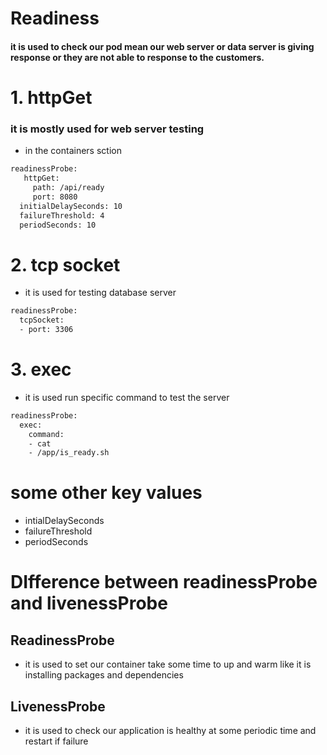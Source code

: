 # Readiness
#### it is used to check our pod mean our web server or data server is giving response or they are not able to response to the customers.

# 1. httpGet
### it is mostly used for web server testing
- in the containers sction
```bash
readinessProbe:
   httpGet:
     path: /api/ready
     port: 8080
  initialDelaySeconds: 10
  failureThreshold: 4
  periodSeconds: 10
```
# 2. tcp socket
- it  is used for testing database server
```bash
readinessProbe:
  tcpSocket:
  - port: 3306
```
# 3. exec    
- it is used run specific command to test the server
```bash
readinessProbe:
  exec:
    command:
    - cat
    - /app/is_ready.sh
```
# some other key values
- intialDelaySeconds
- failureThreshold
- periodSeconds



# DIfference between readinessProbe and livenessProbe
## ReadinessProbe
- it is used to set our container take some time to up and warm like it is installing packages and dependencies 
## LivenessProbe 
- it is used to check our application is healthy at some periodic time and restart if failure
